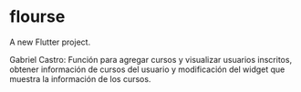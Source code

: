 # flourse

A new Flutter project.

Gabriel Castro: Función para agregar cursos y visualizar usuarios inscritos, obtener información de cursos del usuario y modificación del widget que muestra la información de los cursos.
